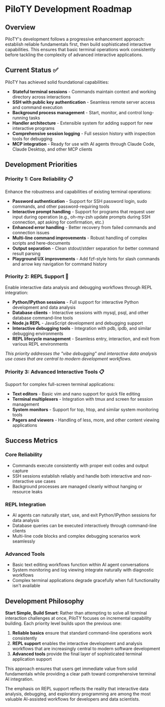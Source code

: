 # PiloTY Development Roadmap

## Overview

PiloTY's development follows a progressive enhancement approach: establish reliable fundamentals first, then build sophisticated interactive capabilities. This ensures that basic terminal operations work consistently before tackling the complexity of advanced interactive applications.

## Current Status ✅

PiloTY has achieved solid foundational capabilities:

- **Stateful terminal sessions** - Commands maintain context and working directory across interactions
- **SSH with public key authentication** - Seamless remote server access and command execution
- **Background process management** - Start, monitor, and control long-running tasks
- **Handler architecture** - Extensible system for adding support for new interactive programs
- **Comprehensive session logging** - Full session history with inspection tools for debugging
- **MCP integration** - Ready for use with AI agents through Claude Code, Claude Desktop, and other MCP clients

## Development Priorities

### Priority 1: Core Reliability 📋

Enhance the robustness and capabilities of existing terminal operations:

- **Password authentication** - Support for SSH password login, sudo commands, and other password-requiring tools
- **Interactive prompt handling** - Support for programs that request user input during operation (e.g., oh-my-zsh update prompts during SSH connection, apt asking for confirmation, etc.)
- **Enhanced error handling** - Better recovery from failed commands and connection issues
- **Multi-line command improvements** - Robust handling of complex scripts and here-documents
- **Output separation** - Clean stdout/stderr separation for better command result parsing
- **Playground UX improvements** - Add fzf-style hints for slash commands and arrow key navigation for command history

### Priority 2: REPL Support 🎯

Enable interactive data analysis and debugging workflows through REPL integration:

- **Python/IPython sessions** - Full support for interactive Python development and data analysis
- **Database clients** - Interactive sessions with mysql, psql, and other database command-line tools
- **Node.js REPL** - JavaScript development and debugging support
- **Interactive debugging tools** - Integration with pdb, ipdb, and similar debugging environments
- **REPL lifecycle management** - Seamless entry, interaction, and exit from various REPL environments

*This priority addresses the "vibe debugging" and interactive data analysis use cases that are central to modern development workflows.*

### Priority 3: Advanced Interactive Tools 📋

Support for complex full-screen terminal applications:

- **Text editors** - Basic vim and nano support for quick file editing
- **Terminal multiplexers** - Integration with tmux and screen for session management
- **System monitors** - Support for top, htop, and similar system monitoring tools
- **Pagers and viewers** - Handling of less, more, and other content viewing applications

## Success Metrics

### Core Reliability
- Commands execute consistently with proper exit codes and output capture
- SSH sessions establish reliably and handle both interactive and non-interactive use cases
- Background processes are managed cleanly without hanging or resource leaks

### REPL Integration  
- AI agents can naturally start, use, and exit Python/IPython sessions for data analysis
- Database queries can be executed interactively through command-line clients
- Multi-line code blocks and complex debugging scenarios work seamlessly

### Advanced Tools
- Basic text editing workflows function within AI agent conversations
- System monitoring and log viewing integrate naturally with diagnostic workflows
- Complex terminal applications degrade gracefully when full functionality isn't available

## Development Philosophy

**Start Simple, Build Smart**: Rather than attempting to solve all terminal interaction challenges at once, PiloTY focuses on incremental capability building. Each priority level builds upon the previous one:

1. **Reliable basics** ensure that standard command-line operations work consistently
2. **REPL support** enables the interactive development and analysis workflows that are increasingly central to modern software development
3. **Advanced tools** provide the final layer of sophisticated terminal application support

This approach ensures that users get immediate value from solid fundamentals while providing a clear path toward comprehensive terminal AI integration.

The emphasis on REPL support reflects the reality that interactive data analysis, debugging, and exploratory programming are among the most valuable AI-assisted workflows for developers and data scientists.